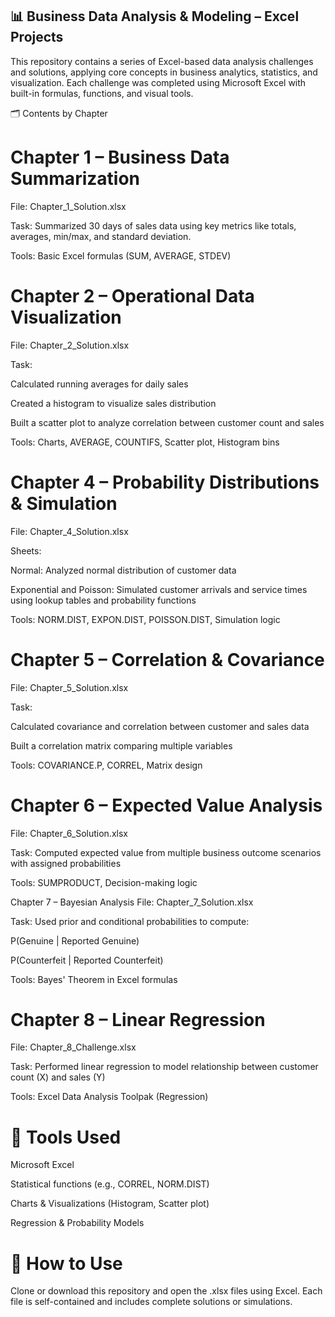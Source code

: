 ## 📊 Business Data Analysis & Modeling – Excel Projects
This repository contains a series of Excel-based data analysis challenges and solutions, applying core concepts in business analytics, statistics, and visualization. Each challenge was completed using Microsoft Excel with built-in formulas, functions, and visual tools.

🗂 Contents by Chapter
# Chapter 1 – Business Data Summarization
File: Chapter_1_Solution.xlsx

Task: Summarized 30 days of sales data using key metrics like totals, averages, min/max, and standard deviation.

Tools: Basic Excel formulas (SUM, AVERAGE, STDEV)

# Chapter 2 – Operational Data Visualization
File: Chapter_2_Solution.xlsx

Task:

Calculated running averages for daily sales

Created a histogram to visualize sales distribution

Built a scatter plot to analyze correlation between customer count and sales

Tools: Charts, AVERAGE, COUNTIFS, Scatter plot, Histogram bins

# Chapter 4 – Probability Distributions & Simulation
File: Chapter_4_Solution.xlsx

Sheets:

Normal: Analyzed normal distribution of customer data

Exponential and Poisson: Simulated customer arrivals and service times using lookup tables and probability functions

Tools: NORM.DIST, EXPON.DIST, POISSON.DIST, Simulation logic

# Chapter 5 – Correlation & Covariance
File: Chapter_5_Solution.xlsx

Task:

Calculated covariance and correlation between customer and sales data

Built a correlation matrix comparing multiple variables

Tools: COVARIANCE.P, CORREL, Matrix design

# Chapter 6 – Expected Value Analysis
File: Chapter_6_Solution.xlsx

Task: Computed expected value from multiple business outcome scenarios with assigned probabilities

Tools: SUMPRODUCT, Decision-making logic

Chapter 7 – Bayesian Analysis
File: Chapter_7_Solution.xlsx

Task: Used prior and conditional probabilities to compute:

P(Genuine | Reported Genuine)

P(Counterfeit | Reported Counterfeit)

Tools: Bayes' Theorem in Excel formulas

# Chapter 8 – Linear Regression
File: Chapter_8_Challenge.xlsx

Task: Performed linear regression to model relationship between customer count (X) and sales (Y)

Tools: Excel Data Analysis Toolpak (Regression)

# 🔧 Tools Used
Microsoft Excel

Statistical functions (e.g., CORREL, NORM.DIST)

Charts & Visualizations (Histogram, Scatter plot)

Regression & Probability Models

# 📁 How to Use
Clone or download this repository and open the .xlsx files using Excel. Each file is self-contained and includes complete solutions or simulations.
